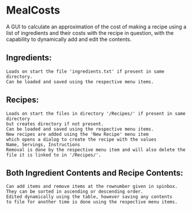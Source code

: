 # MealCosts
A GUI to calculate an approximation of the cost of making a recipe
using a list of ingredients and their costs with the recipe in question,
with the capability to dynamically add and edit the contents.

## Ingredients:
	Loads on start the file 'ingredients.txt' if present in same directory.
	Can be loaded and saved using the respective menu items.

## Recipes:
	Loads on start the files in directory '/Recipes/' if present in same directory
	but creates directory if not present.
	Can be loaded and saved using the respective menu items.
	New recipes are added using the 'New Recipe' menu item
	which opens a dialog to create the recipe with the values
	Name, Servings, Instructions
	Removal is done by the respective menu item and will also delete the
	file it is linked to in '/Recipes/'.

## Both Ingredient Contents and Recipe Contents:
	Can add items and remove items at the rownumber given in spinbox.
	They can be sorted in ascending or descending order.
	Edited dynamically using the table, however saving any contents
	to file for another time is done using the respective menu items.
